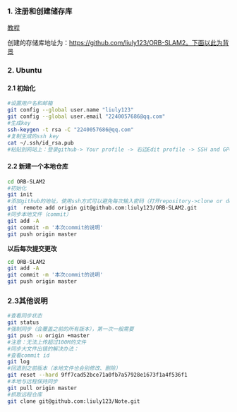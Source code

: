 

### 1. 注册和创建储存库

[教程](https://www.jianshu.com/p/68b9e463333f)

创建的存储库地址为：https://github.com/liuly123/ORB-SLAM2。下面以此为背景

### 2. Ubuntu

#### 2.1 初始化

```sh
#设置用户名和邮箱
git config --global user.name "liuly123"
git config --global user.email "2240057686@qq.com"
#生成key
ssh-keygen -t rsa -C "2240057686@qq.com"
#复制生成的ssh key
cat ~/.ssh/id_rsa.pub
#粘贴到网站上：登录github-> Your profile -> 右边Edit profile -> SSH and GPG Keys-> New SSH key添加
```

#### 2.2 新建一个本地仓库

```sh
cd ORB-SLAM2
#初始化
git init
#添加github的地址，使用ssh方式可以避免每次输入密码（打开repository->clone or download -> Use SSH -> 复制地址）
git  remote add origin git@github.com:liuly123/ORB-SLAM2.git
#同步本地文件（commit）
git add -A
git commit -m '本次commit的说明'
git push origin master
```

**以后每次提交更改**

```sh
cd ORB-SLAM2
git add -A
git commit -m '本次commit的说明'
git push origin master
```

### 2.3其他说明

```sh
#查看同步状态
git status
#强制同步（会覆盖之前的所有版本），第一次一般需要
git push -u origin +master
#注意：无法上传超过100M的文件
#同步大文件出错的解决办法：
#查看commit id
git log
#回退到之前版本（本地文件也会别修改、删除）
git reset --hard 9ff7cad52bce71a0fb7a57928e1673f1a4f536f1
#本地与远程保持同步
git pull origin master
#抓取远程仓库
git clone git@github.com:liuly123/Note.git
```


